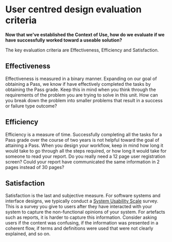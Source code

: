 # User centred design evaluation criteria

**Now that we've established the Context of Use, how do we evaluate if we have successfully worked toward a useable solution?**

The key evaluation criteria are Effectiveness, Efficiency and Satisfaction.

## Effectiveness
Effectiveness is measured in a binary manner. Expanding on our goal of obtaining a Pass, we know if have effectively completed the tasks by obtaining the Pass grade. Keep this in mind when you think through the requirements of the problem you are trying to solve in this unit. How can you break down the problem into smaller problems that result in a success or failure type outcome? 

## Efficiency
Efficiency is a measure of time. Successfully completing all the tasks for a Pass grade over the course of two years is not helpful toward the goal of attaining a Pass. When you design your workflow, keep in mind how long it would take to go through all the steps required, or how long it would take for someone to read your report. Do you really need a 12 page user registration screen? Could your report have communicated the same information in 2 pages instead of 30 pages?

## Satisfaction
Satisfaction is the last and subjective measure. For software systems and interface designs, we typically conduct a [System Usability Scale](https://www.usability.gov/how-to-and-tools/methods/system-usability-scale.html) survey. This is a survey you give to users after they have interacted with your system to capture the non-functional opinions of your system. For artefacts such as reports, it is harder to capture this information. Consider asking users if the content was confusing, if the information was presented in a coherent flow, if terms and definitions were used that were not clearly explained, and so on.
